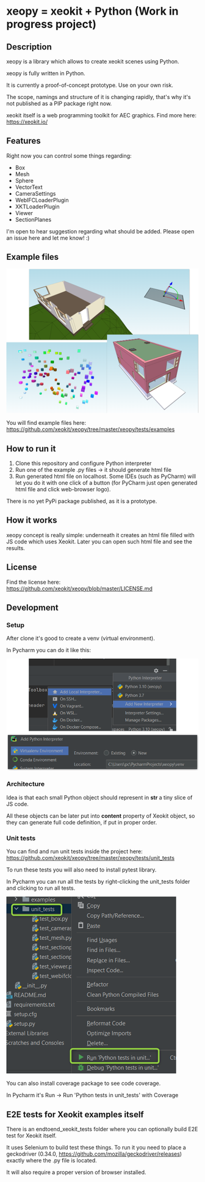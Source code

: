 # xeopy = xeokit + Python (Work in progress project)

## Description

xeopy is a library which allows to create xeokit scenes using Python.

xeopy is fully written in Python.

It is currently a proof-of-concept prototype. Use on your own risk.

The scope, namings and structure of it is changing rapidly, that's why it's not published as a PIP package right now.

xeokit itself is a web programming toolkit for AEC graphics. Find more here: https://xeokit.io/

## Features

Right now you can control some things regarding:
- Box
- Mesh
- Sphere
- VectorText
- CameraSettings
- WebIFCLoaderPlugin
- XKTLoaderPlugin
- Viewer
- SectionPlanes

I'm open to hear suggestion regarding what should be added. Please open an issue here and let me know! :)

## Example files

![Examples](imgs/examples_image.png)

You will find example files here: https://github.com/xeokit/xeopy/tree/master/xeopy/tests/examples

## How to run it

1. Clone this repository and configure Python interpreter
2. Run one of the example .py files -> it should generate html file
3. Run generated html file on localhost. Some IDEs (such as PyCharm) will let you do it with one click of a button (for PyCharm just open generated html file and click web-browser logo).

There is no yet PyPi package published, as it is a prototype.

## How it works

xeopy concept is really simple: underneath it creates an html file filled with JS code which uses Xeokit. Later you can open such html file and see the results.

## License

Find the license here: https://github.com/xeokit/xeopy/blob/master/LICENSE.md

## Development

### Setup

After clone it's good to create a venv (virtual environment).

In Pycharm you can do it like this:

![Venv_pycharm](imgs/venv_pycharm.png)

### Architecture

Idea is that each small Python object should represent in **str** a tiny slice of JS code.

All these objects can be later put into **content** property of Xeokit object, so they can generate full code definition, if put in proper order.

### Unit tests

You can find and run unit tests inside the project here: https://github.com/xeokit/xeopy/tree/master/xeopy/tests/unit_tests

To run these tests you will also need to install pytest library.

In Pycharm you can run all the tests by right-clicking the unit_tests folder and clicking to run all tests.

![Unittest_pycharm](imgs/unittest_pycharm.png)

You can also install coverage package to see code coverage.

In Pycharm it's Run -> Run 'Python tests in unit_tests' with Coverage

## E2E tests for Xeokit examples itself

There is an endtoend_xeokit_tests folder where you can optionally build E2E test for Xeokit itself.

It uses Selenium to build test these things. To run it you need to place a geckodriver (0.34.0, https://github.com/mozilla/geckodriver/releases)
exactly where the .py file is located.

It will also require a proper version of browser installed.
